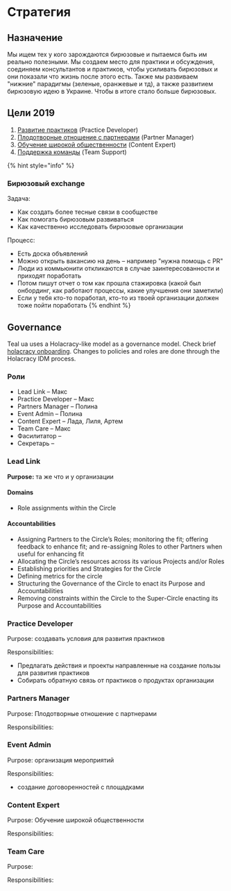 # Стратегия

## Назначение

Мы ищем тех у кого зарождаются бирюзовые и пытаемся быть им реально полезными. Мы создаем место для практики и обсуждения, соединяем консультантов и практиков, чтобы усиливать бирюзовых и они показали что жизнь после этого есть. Также мы развиваем "нижние" парадигмы \(зеленые, оранжевые и тд\), а также развитием бирюзовую идею в Украине. Чтобы в итоге стало больше бирюзовых.

## Цели 2019

1. [Развитие практиков](razvitie-praktikov.md) \(Practice Developer\)
2. [Плодотворные отношение с партнерами](plodotvornye-otnoshenie-s-partnerami.md) \(Partner Manager\)
3. [Обучение широкой общественности](obuchenie-shirokoi-obshestvennosti.md) \(Content Expert\)
4. [Поддержка команды](podderzhka-komandy.md) \(Team Support\)

{% hint style="info" %}
### Бирюзовый exchange

Задача:

* Как создать более тесные связи в сообществе
* Как помогать бирюзовым развиваться
* Как качественно исследовать бирюзовые организации

Процесс:

* Есть доска объявлений
* Можно открыть вакансию на день – например "нужна помощь с PR"
* Люди из коммьюнити откликаются в случае заинтересованности и приходят поработать
* Потом пишут отчет о том как прошла стажировка \(какой был онбординг, как работают процессы, какие улучшения они заметили\)
* Если у тебя кто-то поработал, кто-то из твоей организации должен тоже пойти поработать
{% endhint %}

## Governance

Teal ua uses a Holacracy-like model as a governance model. Check brief [holacracy onboarding](https://wiki.dgov.foundation/org/roles/holacracy). Changes to policies and roles are done through the Holacracy IDM process. 

### Роли

* Lead Link – Макс
* Practice Developer – Макс
* Partners Manager – Полина
* Event Admin – Полина
* Content Expert – Лада, Лиля, Артем
* Team Care – Макс
* Фасилитатор – 
* Секретарь –

### Lead Link

**Purpose:** та же что и у организации

#### Domains

* Role assignments within the Circle

#### Accountabilities

* Assigning Partners to the Circle’s Roles; monitoring the fit; offering feedback to enhance fit; and re-assigning Roles to other Partners when useful for enhancing fit
* Allocating the Circle’s resources across its various Projects and/or Roles
* Establishing priorities and Strategies for the Circle
* Defining metrics for the circle
* Structuring the Governance of the Circle to enact its Purpose and Accountabilities
* Removing constraints within the Circle to the Super-Circle enacting its Purpose and Accountabilities

### Practice Developer

Purpose: создавать условия для развития практиков

Responsibilities:

* Предлагать действия и проекты направленные на создание пользы для развития практиков
* Собирать обратную связь от практиков о продуктах организации

### Partners Manager

Purpose: Плодотворные отношение с партнерами

Responsibilities:

### Event Admin

Purpose: организация мероприятий

Responsibilities:

* создание договоренностей с площадками

### Content Expert

Purpose: Обучение широкой общественности

Responsibilities:

### Team Care

Purpose:

Responsibilities:

